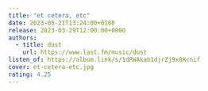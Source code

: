 ```yaml
---
title: "et cetera, etc"
date: 2023-05-21T13:24:00+0100
release: 2023-03-29T12:00:00+0000
authors:
  - title: dust
    url: https://www.last.fm/music/dust
listen_of: https://album.link/s/1dRWAkab1djrZj9x8Xcnif
cover: et-cetera-etc.jpg
rating: 4.25
---
```

